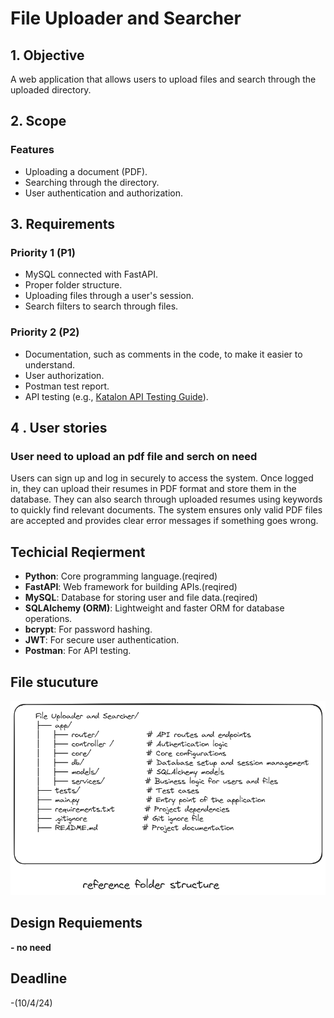 # File Uploader and Searcher

## 1. Objective

A web application that allows users to upload files and search through the uploaded directory.

## 2. Scope

### Features

- Uploading a document (PDF).
- Searching through the directory.
- User authentication and authorization.

## 3. Requirements
### Priority 1 (P1)

- MySQL connected with FastAPI.
- Proper folder structure.
- Uploading files through a user's session.
- Search filters to search through files.

### Priority 2 (P2)

- Documentation, such as comments in the code, to make it easier to understand.
- User authorization.
- Postman test report.
- API testing (e.g., [Katalon API Testing Guide](https://katalon.com/resources-center/blog/test-cases-for-api-testing)).


## 4 . User stories

### User need to upload an pdf file and serch on need

Users can sign up and log in securely to access the system. Once logged in, they can upload their resumes in PDF format and store them in the database. They can also search through uploaded resumes using keywords to quickly find relevant documents. The system ensures only valid PDF files are accepted and provides clear error messages if something goes wrong.

## Techicial Reqierment

- **Python**: Core programming language.(reqired)
- **FastAPI**: Web framework for building APIs.(reqired)
- **MySQL**: Database for storing user and file data.(reqired)
- **SQLAlchemy (ORM)**: Lightweight and faster ORM for database operations.
- **bcrypt**: For password hashing.
- **JWT**: For secure user authentication.
- **Postman**: For API testing.

## File stucuture
![alt text](image-1.png)

## Design Requiements

**- no need**

## Deadline

-(10/4/24)
